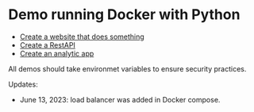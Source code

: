 # Demo running Docker with Python

- [Create a website that does something](https://github.com/chrislevn/dockerfile-practices/tree/main/demo/website)
- [Create a RestAPI](https://github.com/chrislevn/dockerfile-practices/tree/main/demo/restapi)
- [Create an analytic app](https://github.com/chrislevn/dockerfile-practices/tree/main/demo/analytics)

All demos should take environmet variables to ensure security practices.

Updates: 
- June 13, 2023: load balancer was added in Docker compose. 
